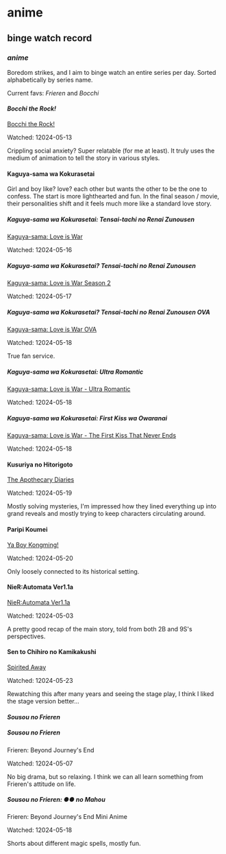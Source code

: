 # anime

## binge watch record

### _anime_

Boredom strikes, and I aim to binge watch an entire series per day.
Sorted alphabetically by series name.

Current favs: _Frieren_ and _Bocchi_

#### _Bocchi the Rock!_

[Bocchi the Rock!](https://myanimelist.net/anime/47917/Bocchi_the_Rock)

Watched: 12024-05-13

Crippling social anxiety?
Super relatable (for me at least).
It truly uses the medium of animation to tell the story in various styles.

<!--

#### Inu ni Nattara Suki na Hito ni Hirowareta.

[My Life as Inukai-san's Dog](https://myanimelist.net/anime/51265/Inu_ni_Nattara_Suki_na_Hito_ni_Hirowareta)

Watched: 12024-05-27

Ecchi...

-->

#### Kaguya-sama wa Kokurasetai

Girl and boy like? love? each other but wants the other to be the one to confess.
The start is more lighthearted and fun.
In the final season / movie,
their personalities shift and it feels much more like a standard love story.

##### Kaguya-sama wa Kokurasetai: Tensai-tachi no Renai Zunousen

[Kaguya-sama: Love is War](https://myanimelist.net/anime/37999/Kaguya-sama_wa_Kokurasetai__Tensai-tachi_no_Renai_Zunousen)

Watched: 12024-05-16

##### Kaguya-sama wa Kokurasetai? Tensai-tachi no Renai Zunousen

[Kaguya-sama: Love is War Season 2](https://myanimelist.net/anime/40591/Kaguya-sama_wa_Kokurasetai_Tensai-tachi_no_Renai_Zunousen)

Watched: 12024-05-17

##### Kaguya-sama wa Kokurasetai? Tensai-tachi no Renai Zunousen OVA

[Kaguya-sama: Love is War OVA](https://myanimelist.net/anime/43609/Kaguya-sama_wa_Kokurasetai_Tensai-tachi_no_Renai_Zunousen_OVA)

Watched: 12024-05-18

True fan service.

##### Kaguya-sama wa Kokurasetai: Ultra Romantic

[Kaguya-sama: Love is War - Ultra Romantic](https://myanimelist.net/anime/43608/Kaguya-sama_wa_Kokurasetai__Ultra_Romantic)

Watched: 12024-05-18

##### Kaguya-sama wa Kokurasetai: First Kiss wa Owaranai

[Kaguya-sama: Love is War - The First Kiss That Never Ends](https://myanimelist.net/anime/52198/Kaguya-sama_wa_Kokurasetai__First_Kiss_wa_Owaranai)

Watched: 12024-05-18

#### Kusuriya no Hitorigoto

[The Apothecary Diaries](https://myanimelist.net/anime/54492/Kusuriya_no_Hitorigoto)

Watched: 12024-05-19

Mostly solving mysteries,
I'm impressed how they lined everything up into grand reveals
and mostly trying to keep characters circulating around.

#### Paripi Koumei

[Ya Boy Kongming!](https://myanimelist.net/anime/50380/Paripi_Koumei?q=par&cat=anime)

Watched: 12024-05-20

Only loosely connected to its historical setting.


#### NieR:Automata Ver1.1a

[NieR:Automata Ver1.1a](https://myanimelist.net/anime/51105/NieR_Automata_Ver11a)

Watched: 12024-05-03

A pretty good recap of the main story,
told from both 2B and 9S's perspectives.

#### Sen to Chihiro no Kamikakushi

[Spirited Away](https://myanimelist.net/anime/199/Sen_to_Chihiro_no_Kamikakushi)

Watched: 12024-05-23

Rewatching this after many years and seeing the stage play,
I think I liked the stage version better...

#### _Sousou no Frieren_

##### Sousou no Frieren

Frieren: Beyond Journey's End

Watched: 12024-05-07

No big drama, but so relaxing.
I think we can all learn something from Frieren's attitude on life.

##### Sousou no Frieren: ●● no Mahou

Frieren: Beyond Journey's End Mini Anime

Watched: 12024-05-18

Shorts about different magic spells,
mostly fun.

<!--

#### Violet Evergarden

[Violet Evergarden](https://myanimelist.net/anime/33352/Violet_Evergarden)

##### Violet Evergarden: Kitto "Ai" wo Shiru Hi ga Kuru no Darou

[Violet Evergarden: The Day You Understand "I Love You" Will Surely Come](https://myanimelist.net/anime/37095/Violet_Evergarden__Kitto_Ai_wo_Shiru_Hi_ga_Kuru_no_Darou)

##### Violet Evergarden Gaiden: Eien to Jidou Shuki Ningyou

[Violet Evergarden: Eternity and the Auto Memory Doll](https://myanimelist.net/anime/39741/Violet_Evergarden_Gaiden__Eien_to_Jidou_Shuki_Ningyou)

##### Violet Evergarden Movie

[Violet Evergarden: The Movie](https://myanimelist.net/anime/37987/Violet_Evergarden_Movie)

-->
